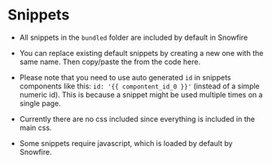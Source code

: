 # Snippets


- All snippets in the `bundled` folder are included by default in Snowfire

- You can replace existing default snippets by creating a new one with the same name. Then copy/paste the from the code here.

- Please note that you need to use auto generated `id` in snippets components like this: `id: '{{ compontent_id_0 }}'` (instead of a simple numeric id). This is because a snippet might be used multiple times on a single page.

- Currently there are no css included since everything is included in the main css.

- Some snippets require javascript, which is loaded by default by Snowfire. 




